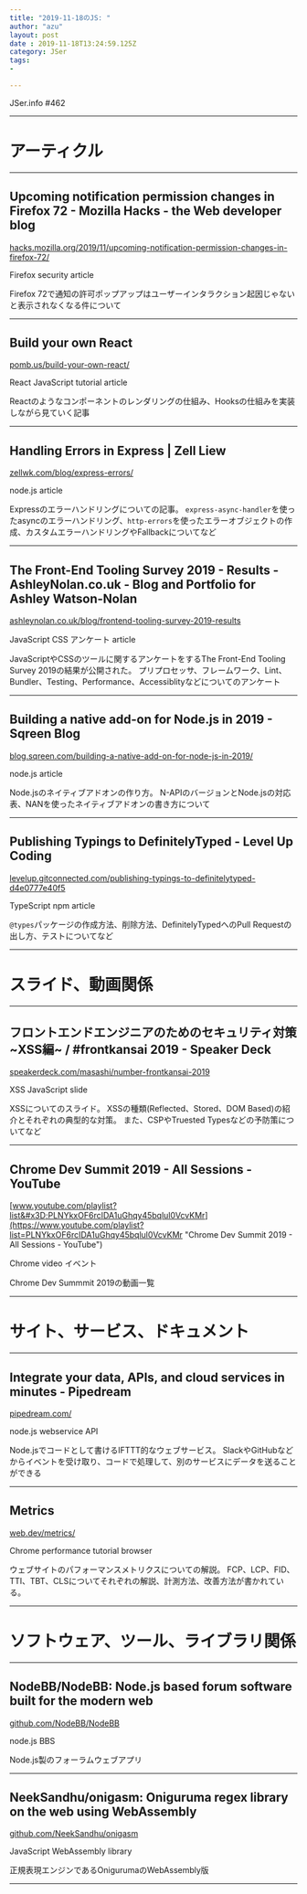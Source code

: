 ```yaml
---
title: "2019-11-18のJS: "
author: "azu"
layout: post
date : 2019-11-18T13:24:59.125Z
category: JSer
tags:
-

---
```


JSer.info #462

----

<h1 class="site-genre">アーティクル</h1>

----

## Upcoming notification permission changes in Firefox 72 - Mozilla Hacks - the Web developer blog
[hacks.mozilla.org/2019/11/upcoming-notification-permission-changes-in-firefox-72/](https://hacks.mozilla.org/2019/11/upcoming-notification-permission-changes-in-firefox-72/ "Upcoming notification permission changes in Firefox 72 - Mozilla Hacks - the Web developer blog")
<p class="jser-tags jser-tag-icon"><span class="jser-tag">Firefox</span> <span class="jser-tag">security</span> <span class="jser-tag">article</span></p>

Firefox 72で通知の許可ポップアップはユーザーインタラクション起因じゃないと表示されなくなる件について


----

## Build your own React
[pomb.us/build-your-own-react/](https://pomb.us/build-your-own-react/ "Build your own React")
<p class="jser-tags jser-tag-icon"><span class="jser-tag">React</span> <span class="jser-tag">JavaScript</span> <span class="jser-tag">tutorial</span> <span class="jser-tag">article</span></p>

Reactのようなコンポーネントのレンダリングの仕組み、Hooksの仕組みを実装しながら見ていく記事


----

## Handling Errors in Express | Zell Liew
[zellwk.com/blog/express-errors/](https://zellwk.com/blog/express-errors/ "Handling Errors in Express | Zell Liew")
<p class="jser-tags jser-tag-icon"><span class="jser-tag">node.js</span> <span class="jser-tag">article</span></p>

Expressのエラーハンドリングについての記事。
`express-async-handler`を使ったasyncのエラーハンドリング、`http-errors`を使ったエラーオブジェクトの作成、カスタムエラーハンドリングやFallbackについてなど


----

## The Front-End Tooling Survey 2019 - Results - AshleyNolan.co.uk - Blog and Portfolio for Ashley Watson-Nolan
[ashleynolan.co.uk/blog/frontend-tooling-survey-2019-results](https://ashleynolan.co.uk/blog/frontend-tooling-survey-2019-results "The Front-End Tooling Survey 2019 - Results - AshleyNolan.co.uk - Blog and Portfolio for Ashley Watson-Nolan")
<p class="jser-tags jser-tag-icon"><span class="jser-tag">JavaScript</span> <span class="jser-tag">CSS</span> <span class="jser-tag">アンケート</span> <span class="jser-tag">article</span></p>

JavaScriptやCSSのツールに関するアンケートをするThe Front-End Tooling Survey 2019の結果が公開された。
プリプロセッサ、フレームワーク、Lint、Bundler、Testing、Performance、Accessiblityなどについてのアンケート


----

## Building a native add-on for Node.js in 2019 - Sqreen Blog
[blog.sqreen.com/building-a-native-add-on-for-node-js-in-2019/](https://blog.sqreen.com/building-a-native-add-on-for-node-js-in-2019/ "Building a native add-on for Node.js in 2019 - Sqreen Blog")
<p class="jser-tags jser-tag-icon"><span class="jser-tag">node.js</span> <span class="jser-tag">article</span></p>

Node.jsのネイティブアドオンの作り方。
N-APIのバージョンとNode.jsの対応表、NANを使ったネイティブアドオンの書き方について


----

## Publishing Typings to DefinitelyTyped - Level Up Coding
[levelup.gitconnected.com/publishing-typings-to-definitelytyped-d4e0777e40f5](https://levelup.gitconnected.com/publishing-typings-to-definitelytyped-d4e0777e40f5 "Publishing Typings to DefinitelyTyped - Level Up Coding")
<p class="jser-tags jser-tag-icon"><span class="jser-tag">TypeScript</span> <span class="jser-tag">npm</span> <span class="jser-tag">article</span></p>

`@types`パッケージの作成方法、削除方法、DefinitelyTypedへのPull Requestの出し方、テストについてなど


----
<h1 class="site-genre">スライド、動画関係</h1>

----

## フロントエンドエンジニアのためのセキュリティ対策 ~XSS編~ / #frontkansai 2019 - Speaker Deck
[speakerdeck.com/masashi/number-frontkansai-2019](https://speakerdeck.com/masashi/number-frontkansai-2019 "フロントエンドエンジニアのためのセキュリティ対策 ~XSS編~ / #frontkansai 2019 - Speaker Deck")
<p class="jser-tags jser-tag-icon"><span class="jser-tag">XSS</span> <span class="jser-tag">JavaScript</span> <span class="jser-tag">slide</span></p>

XSSについてのスライド。
XSSの種類(Reflected、Stored、DOM Based)の紹介とそれぞれの典型的な対策。
また、CSPやTruested Typesなどの予防策についてなど


----

## Chrome Dev Summit 2019 - All Sessions - YouTube
[www.youtube.com/playlist?list&#x3D;PLNYkxOF6rcIDA1uGhqy45bqlul0VcvKMr](https://www.youtube.com/playlist?list=PLNYkxOF6rcIDA1uGhqy45bqlul0VcvKMr "Chrome Dev Summit 2019 - All Sessions - YouTube")
<p class="jser-tags jser-tag-icon"><span class="jser-tag">Chrome</span> <span class="jser-tag">video</span> <span class="jser-tag">イベント</span></p>

Chrome Dev Summmit 2019の動画一覧


----
<h1 class="site-genre">サイト、サービス、ドキュメント</h1>

----

## Integrate your data, APIs, and cloud services in minutes - Pipedream
[pipedream.com/](https://pipedream.com/ "Integrate your data, APIs, and cloud services in minutes - Pipedream")
<p class="jser-tags jser-tag-icon"><span class="jser-tag">node.js</span> <span class="jser-tag">webservice</span> <span class="jser-tag">API</span></p>

Node.jsでコードとして書けるIFTTT的なウェブサービス。
SlackやGitHubなどからイベントを受け取り、コードで処理して、別のサービスにデータを送ることができる


----

## Metrics
[web.dev/metrics/](https://web.dev/metrics/ "Metrics")
<p class="jser-tags jser-tag-icon"><span class="jser-tag">Chrome</span> <span class="jser-tag">performance</span> <span class="jser-tag">tutorial</span> <span class="jser-tag">browser</span></p>

ウェブサイトのパフォーマンスメトリクスについての解説。
FCP、LCP、FID、TTI、TBT、CLSについてそれぞれの解説、計測方法、改善方法が書かれている。


----
<h1 class="site-genre">ソフトウェア、ツール、ライブラリ関係</h1>

----

## NodeBB/NodeBB: Node.js based forum software built for the modern web
[github.com/NodeBB/NodeBB](https://github.com/NodeBB/NodeBB "NodeBB/NodeBB: Node.js based forum software built for the modern web")
<p class="jser-tags jser-tag-icon"><span class="jser-tag">node.js</span> <span class="jser-tag">BBS</span></p>

Node.js製のフォーラムウェブアプリ


----

## NeekSandhu/onigasm: Oniguruma regex library on the web using WebAssembly
[github.com/NeekSandhu/onigasm](https://github.com/NeekSandhu/onigasm "NeekSandhu/onigasm: Oniguruma regex library on the web using WebAssembly")
<p class="jser-tags jser-tag-icon"><span class="jser-tag">JavaScript</span> <span class="jser-tag">WebAssembly</span> <span class="jser-tag">library</span></p>

正規表現エンジンであるOnigurumaのWebAssembly版


----

